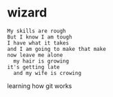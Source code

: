 # wizard

```
My skills are rough
But I know I am tough
I have what it takes
and I am going to make that make
now leave me alone 
  my hair is growing
it's getting late 
  and my wife is crowing
```

learning how git works
